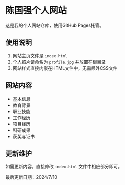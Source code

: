 # 陈国强个人网站

这是我的个人网站仓库，使用GitHub Pages托管。

## 使用说明

1. 网站主页文件是 `index.html`
2. 个人照片请命名为 `profile.jpg` 并放置在根目录
3. 网站样式直接内嵌在HTML文件中，无需额外CSS文件

## 网站内容

- 基本信息
- 教育背景
- 职业技能
- 工作经历
- 项目经历
- 科研成果
- 获奖与证书

## 更新维护

如需更新内容，直接修改 `index.html` 文件中相应部分即可。

最后更新日期：2024/7/10

